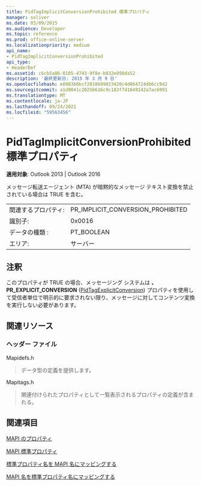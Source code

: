 ```yaml
---
title: PidTagImplicitConversionProhibited 標準プロパティ
manager: soliver
ms.date: 03/09/2015
ms.audience: Developer
ms.topic: reference
ms.prod: office-online-server
ms.localizationpriority: medium
api_name:
- PidTagImplicitConversionProhibited
api_type:
- HeaderDef
ms.assetid: c6cb5a86-0105-4743-9f8e-b832e898da52
description: '最終更新日: 2015 年 3 月 9 日'
ms.openlocfilehash: e0983b6bcf2818699023420c4d864724db6cc9d2
ms.sourcegitcommit: a1d9041c20256616c9c183f7d1049142a7ac6991
ms.translationtype: MT
ms.contentlocale: ja-JP
ms.lasthandoff: 09/24/2021
ms.locfileid: "59563456"
---
```

# <a name="pidtagimplicitconversionprohibited-canonical-property"></a>PidTagImplicitConversionProhibited 標準プロパティ

  
  
**適用対象**: Outlook 2013 | Outlook 2016 
  
メッセージ転送エージェント (MTA) が暗黙的なメッセージ テキスト変換を禁止されている場合は TRUE を含む。
  
|||
|:-----|:-----|
|関連するプロパティ:  <br/> |PR_IMPLICIT_CONVERSION_PROHIBITED  <br/> |
|識別子:  <br/> |0x0016  <br/> |
|データの種類 :   <br/> |PT_BOOLEAN  <br/> |
|エリア:  <br/> |サーバー  <br/> |
   
## <a name="remarks"></a>注釈

このプロパティが TRUE の場合、メッセージング システムは **、PR_EXPLICIT_CONVERSION** ([PidTagExplicitConversion](pidtagexplicitconversion-canonical-property.md)) プロパティを使用して受信者単位で明示的に要求されない限り、メッセージに対してコンテンツ変換を実行しない必要があります。
  
## <a name="related-resources"></a>関連リソース

### <a name="header-files"></a>ヘッダー ファイル

Mapidefs.h
  
> データ型の定義を提供します。
    
Mapitags.h
  
> 関連付けられたプロパティとして一覧表示されるプロパティの定義が含まれる。
    
## <a name="see-also"></a>関連項目



[MAPI のプロパティ](mapi-properties.md)
  
[MAPI 標準プロパティ](mapi-canonical-properties.md)
  
[標準プロパティ名を MAPI 名にマッピングする](mapping-canonical-property-names-to-mapi-names.md)
  
[MAPI 名を標準プロパティ名にマッピングする](mapping-mapi-names-to-canonical-property-names.md)

